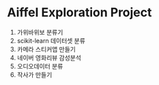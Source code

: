 # Aiffel Exploration Project

1. 가위바위보 분류기
2. scikit-learn 데이터셋 분류
3. 카메라 스티커앱 만들기
4. 네이버 영화리뷰 감성분석
5. 오디오데이터 분류
6. 작사가 만들기
